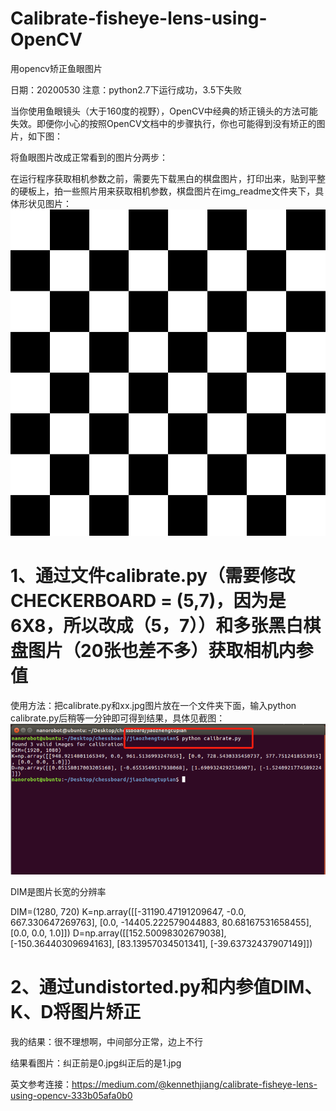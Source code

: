 # Calibrate-fisheye-lens-using-OpenCV
用opencv矫正鱼眼图片


日期：20200530
注意：python2.7下运行成功，3.5下失败

当你使用鱼眼镜头（大于160度的视野），OpenCV中经典的矫正镜头的方法可能失效。即便你小心的按照OpenCV文档中的步骤执行，你也可能得到没有矫正的图片，如下图：


将鱼眼图片改成正常看到的图片分两步：

在运行程序获取相机参数之前，需要先下载黑白的棋盘图片，打印出来，贴到平整的硬板上，拍一些照片用来获取相机参数，棋盘图片在img_readme文件夹下，具体形状见图片：
![image](https://github.com/lengkujiaai/Calibrate-fisheye-lens-using-OpenCV/blob/main/img_readme/chessboard.png)

# 1、通过文件calibrate.py（需要修改CHECKERBOARD = (5,7)，因为是6X8，所以改成（5，7））和多张黑白棋盘图片（20张也差不多）获取相机内参值
使用方法：把calibrate.py和xx.jpg图片放在一个文件夹下面，输入python calibrate.py后稍等一分钟即可得到结果，具体见截图：
![image](https://github.com/lengkujiaai/Calibrate-fisheye-lens-using-OpenCV/blob/main/img_readme/get_parameters.png)

DIM是图片长宽的分辨率

DIM=(1280, 720)
K=np.array([[-31190.47191209647, -0.0, 667.330647269763], [0.0, -14405.222579044883, 80.68167531658455], [0.0, 0.0, 1.0]])
D=np.array([[152.50098302679038], [-150.36440309694163], [83.13957034501341], [-39.63732437907149]])

# 2、通过undistorted.py和内参值DIM、K、D将图片矫正
我的结果：很不理想啊，中间部分正常，边上不行

结果看图片：纠正前是0.jpg纠正后的是1.jpg

英文参考连接：https://medium.com/@kennethjiang/calibrate-fisheye-lens-using-opencv-333b05afa0b0
